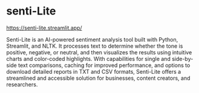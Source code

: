 # senti-Lite
https://senti-lite.streamlit.app/

Senti-Lite is an AI-powered sentiment analysis tool built with Python, Streamlit, and NLTK. It processes text to determine whether the tone is positive, negative, or neutral, and then visualizes the results using intuitive charts and color-coded highlights. With capabilities for single and side-by-side text comparisons, caching for improved performance, and options to download detailed reports in TXT and CSV formats, Senti-Lite offers a streamlined and accessible solution for businesses, content creators, and researchers.
